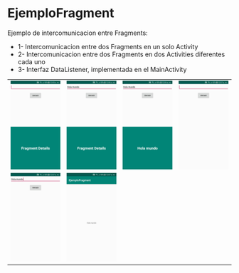 # EjemploFragment
Ejemplo de intercomunicacion entre Fragments:
- 1- Intercomunicacion entre dos Fragments en un solo Activity
- 2- Intercomunicacion entre dos Fragments en dos Activities diferentes cada uno
- 3- Interfaz DataListener, implementada en el MainActivity

<table style="width:100%">
	<tr>
		<td><img src="https://github.com/namelessbliss/EjemploFragment/blob/master/capturas/1.png" ></td>
		<td><img src="https://github.com/namelessbliss/EjemploFragment/blob/master/capturas/2.png" ></td>
		<td><img src="https://github.com/namelessbliss/EjemploFragment/blob/master/capturas/3.png" ></td>
		<td><img src="https://github.com/namelessbliss/EjemploFragment/blob/master/capturas/4.png" ></td>
	</tr>
	<tr>
		<td><img src="https://github.com/namelessbliss/EjemploFragment/blob/master/capturas/5.png" ></td>
		<td><img src="https://github.com/namelessbliss/EjemploFragment/blob/master/capturas/6.png" ></td>
	</tr>
</table> 
